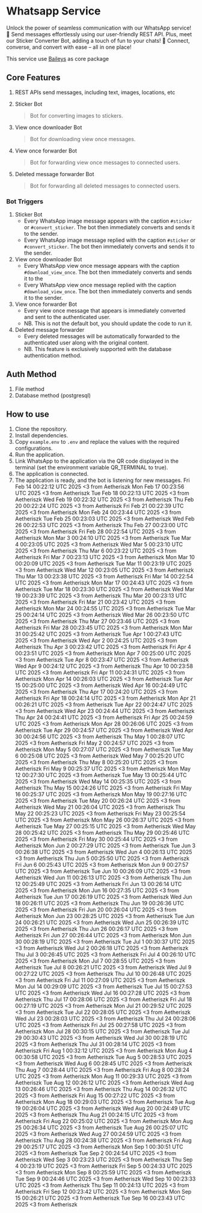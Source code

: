 # Whatsapp Service

Unlock the power of seamless communication with our WhatsApp service! 🚀 Send messages effortlessly using our
user-friendly REST API. Plus, meet our Sticker Converter Bot, adding a touch of fun to your chats! 🌟 Connect, converse,
and convert with ease – all in one place!

This service use <a href="https://github.com/WhiskeySockets/Baileys" target="_blank">Baileys</a> as core package

## Core Features

1. REST APIs send messages, including text, images, locations, etc
2. Sticker Bot

    > Bot for converting images to stickers.

3. View once downloader Bot

    > Bot for downloading view once messages.

4. View once forwarder Bot

    > Bot for forwarding view once messages to connected users.

5. Deleted message forwarder Bot
    > Bot for forwarding all deleted messages to connected users.

### Bot Triggers

1. Sticker Bot
    - Every WhatsApp image message appears with the caption `#sticker` or `#convert_sticker`. The bot then immediately
      converts and sends it to the sender.
    - Every WhatsApp image message replied with the caption `#sticker` or `#convert_sticker`. The bot then immediately
      converts and sends it to the sender.
2. View once downloader Bot
    - Every WhatsApp view once message appears with the caption `#download_view_once`. The bot then immediately converts
      and sends it to the
    - Every WhatsApp view once message replied with the caption `#download_view_once`. The bot then immediately converts
      and sends it to the sender.
3. View once forwarder Bot
    - Every view once message that appears is immediately converted and sent to the authenticated user.
    - NB. This is not the default bot, you should update the code to run it.
4. Deleted message forwarder
    - Every deleted messages will be automatically forwarded to the authenticated user along with the original content.
    - NB. This feature is exclusively supported with the database authentication method.

## Auth Method

1. File method
2. Database method (postgresql)

## How to use

1. Clone the repository.
2. Install dependencies.
3. Copy `example.env` to `.env` and replace the values with the required configurations.
4. Run the application.
5. Link WhatsApp to the application via the QR code displayed in the terminal (set the environment variable QR_TERMINAL
   to true).
6. The application is connected.
7. The application is ready, and the bot is listening for new messages.
Fri Feb 14 00:22:12 UTC 2025 <3 from Aetheriszk
Mon Feb 17 00:23:56 UTC 2025 <3 from Aetheriszk
Tue Feb 18 00:22:13 UTC 2025 <3 from Aetheriszk
Wed Feb 19 00:22:32 UTC 2025 <3 from Aetheriszk
Thu Feb 20 00:22:24 UTC 2025 <3 from Aetheriszk
Fri Feb 21 00:22:39 UTC 2025 <3 from Aetheriszk
Mon Feb 24 00:23:44 UTC 2025 <3 from Aetheriszk
Tue Feb 25 00:23:03 UTC 2025 <3 from Aetheriszk
Wed Feb 26 00:22:53 UTC 2025 <3 from Aetheriszk
Thu Feb 27 00:23:00 UTC 2025 <3 from Aetheriszk
Fri Feb 28 00:22:54 UTC 2025 <3 from Aetheriszk
Mon Mar  3 00:24:10 UTC 2025 <3 from Aetheriszk
Tue Mar  4 00:23:05 UTC 2025 <3 from Aetheriszk
Wed Mar  5 00:23:10 UTC 2025 <3 from Aetheriszk
Thu Mar  6 00:23:22 UTC 2025 <3 from Aetheriszk
Fri Mar  7 00:23:13 UTC 2025 <3 from Aetheriszk
Mon Mar 10 00:20:09 UTC 2025 <3 from Aetheriszk
Tue Mar 11 00:23:19 UTC 2025 <3 from Aetheriszk
Wed Mar 12 00:23:05 UTC 2025 <3 from Aetheriszk
Thu Mar 13 00:23:38 UTC 2025 <3 from Aetheriszk
Fri Mar 14 00:22:54 UTC 2025 <3 from Aetheriszk
Mon Mar 17 00:24:43 UTC 2025 <3 from Aetheriszk
Tue Mar 18 00:23:30 UTC 2025 <3 from Aetheriszk
Wed Mar 19 00:23:39 UTC 2025 <3 from Aetheriszk
Thu Mar 20 00:23:13 UTC 2025 <3 from Aetheriszk
Fri Mar 21 00:23:42 UTC 2025 <3 from Aetheriszk
Mon Mar 24 00:24:55 UTC 2025 <3 from Aetheriszk
Tue Mar 25 00:24:14 UTC 2025 <3 from Aetheriszk
Wed Mar 26 00:23:50 UTC 2025 <3 from Aetheriszk
Thu Mar 27 00:23:46 UTC 2025 <3 from Aetheriszk
Fri Mar 28 00:23:45 UTC 2025 <3 from Aetheriszk
Mon Mar 31 00:25:42 UTC 2025 <3 from Aetheriszk
Tue Apr  1 00:27:43 UTC 2025 <3 from Aetheriszk
Wed Apr  2 00:24:25 UTC 2025 <3 from Aetheriszk
Thu Apr  3 00:23:42 UTC 2025 <3 from Aetheriszk
Fri Apr  4 00:23:51 UTC 2025 <3 from Aetheriszk
Mon Apr  7 00:25:00 UTC 2025 <3 from Aetheriszk
Tue Apr  8 00:23:47 UTC 2025 <3 from Aetheriszk
Wed Apr  9 00:24:12 UTC 2025 <3 from Aetheriszk
Thu Apr 10 00:23:58 UTC 2025 <3 from Aetheriszk
Fri Apr 11 00:24:31 UTC 2025 <3 from Aetheriszk
Mon Apr 14 00:26:03 UTC 2025 <3 from Aetheriszk
Tue Apr 15 00:25:00 UTC 2025 <3 from Aetheriszk
Wed Apr 16 00:24:49 UTC 2025 <3 from Aetheriszk
Thu Apr 17 00:24:20 UTC 2025 <3 from Aetheriszk
Fri Apr 18 00:24:14 UTC 2025 <3 from Aetheriszk
Mon Apr 21 00:26:21 UTC 2025 <3 from Aetheriszk
Tue Apr 22 00:24:47 UTC 2025 <3 from Aetheriszk
Wed Apr 23 00:24:44 UTC 2025 <3 from Aetheriszk
Thu Apr 24 00:24:41 UTC 2025 <3 from Aetheriszk
Fri Apr 25 00:24:59 UTC 2025 <3 from Aetheriszk
Mon Apr 28 00:26:06 UTC 2025 <3 from Aetheriszk
Tue Apr 29 00:24:57 UTC 2025 <3 from Aetheriszk
Wed Apr 30 00:24:56 UTC 2025 <3 from Aetheriszk
Thu May  1 00:28:07 UTC 2025 <3 from Aetheriszk
Fri May  2 00:24:57 UTC 2025 <3 from Aetheriszk
Mon May  5 00:27:07 UTC 2025 <3 from Aetheriszk
Tue May  6 00:25:08 UTC 2025 <3 from Aetheriszk
Wed May  7 00:25:20 UTC 2025 <3 from Aetheriszk
Thu May  8 00:25:20 UTC 2025 <3 from Aetheriszk
Fri May  9 00:25:37 UTC 2025 <3 from Aetheriszk
Mon May 12 00:27:30 UTC 2025 <3 from Aetheriszk
Tue May 13 00:25:44 UTC 2025 <3 from Aetheriszk
Wed May 14 00:25:35 UTC 2025 <3 from Aetheriszk
Thu May 15 00:24:26 UTC 2025 <3 from Aetheriszk
Fri May 16 00:25:37 UTC 2025 <3 from Aetheriszk
Mon May 19 00:27:16 UTC 2025 <3 from Aetheriszk
Tue May 20 00:26:24 UTC 2025 <3 from Aetheriszk
Wed May 21 00:26:04 UTC 2025 <3 from Aetheriszk
Thu May 22 00:25:23 UTC 2025 <3 from Aetheriszk
Fri May 23 00:25:54 UTC 2025 <3 from Aetheriszk
Mon May 26 00:26:37 UTC 2025 <3 from Aetheriszk
Tue May 27 00:25:15 UTC 2025 <3 from Aetheriszk
Wed May 28 00:25:42 UTC 2025 <3 from Aetheriszk
Thu May 29 00:25:46 UTC 2025 <3 from Aetheriszk
Fri May 30 00:25:44 UTC 2025 <3 from Aetheriszk
Mon Jun  2 00:27:29 UTC 2025 <3 from Aetheriszk
Tue Jun  3 00:26:38 UTC 2025 <3 from Aetheriszk
Wed Jun  4 00:26:13 UTC 2025 <3 from Aetheriszk
Thu Jun  5 00:25:50 UTC 2025 <3 from Aetheriszk
Fri Jun  6 00:25:43 UTC 2025 <3 from Aetheriszk
Mon Jun  9 00:27:57 UTC 2025 <3 from Aetheriszk
Tue Jun 10 00:26:09 UTC 2025 <3 from Aetheriszk
Wed Jun 11 00:26:13 UTC 2025 <3 from Aetheriszk
Thu Jun 12 00:25:49 UTC 2025 <3 from Aetheriszk
Fri Jun 13 00:26:14 UTC 2025 <3 from Aetheriszk
Mon Jun 16 00:27:35 UTC 2025 <3 from Aetheriszk
Tue Jun 17 00:26:19 UTC 2025 <3 from Aetheriszk
Wed Jun 18 00:26:11 UTC 2025 <3 from Aetheriszk
Thu Jun 19 00:26:36 UTC 2025 <3 from Aetheriszk
Fri Jun 20 00:26:04 UTC 2025 <3 from Aetheriszk
Mon Jun 23 00:28:25 UTC 2025 <3 from Aetheriszk
Tue Jun 24 00:26:21 UTC 2025 <3 from Aetheriszk
Wed Jun 25 00:26:39 UTC 2025 <3 from Aetheriszk
Thu Jun 26 00:26:17 UTC 2025 <3 from Aetheriszk
Fri Jun 27 00:26:44 UTC 2025 <3 from Aetheriszk
Mon Jun 30 00:28:19 UTC 2025 <3 from Aetheriszk
Tue Jul  1 00:30:37 UTC 2025 <3 from Aetheriszk
Wed Jul  2 00:26:18 UTC 2025 <3 from Aetheriszk
Thu Jul  3 00:26:45 UTC 2025 <3 from Aetheriszk
Fri Jul  4 00:26:10 UTC 2025 <3 from Aetheriszk
Mon Jul  7 00:28:55 UTC 2025 <3 from Aetheriszk
Tue Jul  8 00:26:21 UTC 2025 <3 from Aetheriszk
Wed Jul  9 00:27:22 UTC 2025 <3 from Aetheriszk
Thu Jul 10 00:26:48 UTC 2025 <3 from Aetheriszk
Fri Jul 11 00:27:09 UTC 2025 <3 from Aetheriszk
Mon Jul 14 00:29:09 UTC 2025 <3 from Aetheriszk
Tue Jul 15 00:27:53 UTC 2025 <3 from Aetheriszk
Wed Jul 16 00:27:28 UTC 2025 <3 from Aetheriszk
Thu Jul 17 00:28:06 UTC 2025 <3 from Aetheriszk
Fri Jul 18 00:27:19 UTC 2025 <3 from Aetheriszk
Mon Jul 21 00:29:52 UTC 2025 <3 from Aetheriszk
Tue Jul 22 00:28:05 UTC 2025 <3 from Aetheriszk
Wed Jul 23 00:28:03 UTC 2025 <3 from Aetheriszk
Thu Jul 24 00:28:06 UTC 2025 <3 from Aetheriszk
Fri Jul 25 00:27:58 UTC 2025 <3 from Aetheriszk
Mon Jul 28 00:30:15 UTC 2025 <3 from Aetheriszk
Tue Jul 29 00:30:43 UTC 2025 <3 from Aetheriszk
Wed Jul 30 00:28:19 UTC 2025 <3 from Aetheriszk
Thu Jul 31 00:28:14 UTC 2025 <3 from Aetheriszk
Fri Aug  1 00:32:12 UTC 2025 <3 from Aetheriszk
Mon Aug  4 00:30:58 UTC 2025 <3 from Aetheriszk
Tue Aug  5 00:28:53 UTC 2025 <3 from Aetheriszk
Wed Aug  6 00:28:45 UTC 2025 <3 from Aetheriszk
Thu Aug  7 00:28:44 UTC 2025 <3 from Aetheriszk
Fri Aug  8 00:28:24 UTC 2025 <3 from Aetheriszk
Mon Aug 11 00:29:33 UTC 2025 <3 from Aetheriszk
Tue Aug 12 00:26:12 UTC 2025 <3 from Aetheriszk
Wed Aug 13 00:26:46 UTC 2025 <3 from Aetheriszk
Thu Aug 14 00:26:32 UTC 2025 <3 from Aetheriszk
Fri Aug 15 00:27:22 UTC 2025 <3 from Aetheriszk
Mon Aug 18 00:29:03 UTC 2025 <3 from Aetheriszk
Tue Aug 19 00:26:04 UTC 2025 <3 from Aetheriszk
Wed Aug 20 00:24:49 UTC 2025 <3 from Aetheriszk
Thu Aug 21 00:24:15 UTC 2025 <3 from Aetheriszk
Fri Aug 22 00:25:02 UTC 2025 <3 from Aetheriszk
Mon Aug 25 00:26:34 UTC 2025 <3 from Aetheriszk
Tue Aug 26 00:25:07 UTC 2025 <3 from Aetheriszk
Wed Aug 27 00:24:59 UTC 2025 <3 from Aetheriszk
Thu Aug 28 00:24:38 UTC 2025 <3 from Aetheriszk
Fri Aug 29 00:25:17 UTC 2025 <3 from Aetheriszk
Mon Sep  1 00:30:51 UTC 2025 <3 from Aetheriszk
Tue Sep  2 00:24:54 UTC 2025 <3 from Aetheriszk
Wed Sep  3 00:23:23 UTC 2025 <3 from Aetheriszk
Thu Sep  4 00:23:19 UTC 2025 <3 from Aetheriszk
Fri Sep  5 00:24:33 UTC 2025 <3 from Aetheriszk
Mon Sep  8 00:25:59 UTC 2025 <3 from Aetheriszk
Tue Sep  9 00:24:46 UTC 2025 <3 from Aetheriszk
Wed Sep 10 00:23:33 UTC 2025 <3 from Aetheriszk
Thu Sep 11 00:24:13 UTC 2025 <3 from Aetheriszk
Fri Sep 12 00:23:42 UTC 2025 <3 from Aetheriszk
Mon Sep 15 00:26:21 UTC 2025 <3 from Aetheriszk
Tue Sep 16 00:23:43 UTC 2025 <3 from Aetheriszk
